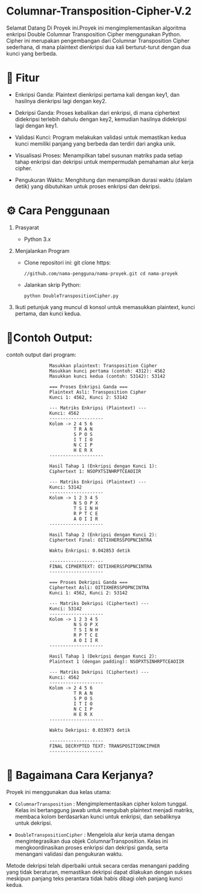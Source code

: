 # Columnar-Transposition-Cipher-V.2
Selamat Datang Di Proyek ini.Proyek ini mengimplementasikan algoritma enkripsi Double Columnar Transposition Cipher menggunakan Python. Cipher ini merupakan pengembangan dari Columnar Transposition Cipher sederhana, di mana plaintext dienkripsi dua kali berturut-turut dengan dua kunci yang berbeda.

# 📝 Fitur
- Enkripsi Ganda: Plaintext dienkripsi pertama kali dengan key1, dan hasilnya dienkripsi lagi dengan key2.

- Dekripsi Ganda: Proses kebalikan dari enkripsi, di mana ciphertext didekripsi terlebih dahulu dengan key2, kemudian hasilnya didekripsi lagi dengan key1.

- Validasi Kunci: Program melakukan validasi untuk memastikan kedua kunci memiliki panjang yang berbeda dan terdiri dari angka unik.

- Visualisasi Proses: Menampilkan tabel susunan matriks pada setiap tahap enkripsi dan dekripsi untuk mempermudah pemahaman alur kerja cipher.

- Pengukuran Waktu: Menghitung dan menampilkan durasi waktu (dalam detik) yang dibutuhkan untuk proses enkripsi dan dekripsi.

# ⚙️ Cara Penggunaan
1. Prasyarat
    - Python 3.x

2. Menjalankan Program

      - Clone repositori ini:
          git clone https:
    
            //github.com/nama-pengguna/nama-proyek.git cd nama-proyek
      
      - Jalankan skrip Python:
          
            python DoubleTranspositionCipher.py

3. Ikuti petunjuk yang muncul di konsol untuk memasukkan plaintext, kunci pertama, dan kunci kedua.

# 🤖Contoh Output:
 contoh output dari program:
 
                    Masukkan plaintext: Transposition Cipher
                    Masukkan kunci pertama (contoh: 4312): 4562
                    Masukkan kunci kedua (contoh: 53142): 53142
                    
                    === Proses Enkripsi Ganda ===
                    Plaintext Asli: Transposition Cipher
                    Kunci 1: 4562, Kunci 2: 53142
                    
                    --- Matriks Enkripsi (Plaintext) ---
                    Kunci: 4562
                    --------------------
                    Kolom -> 2 4 5 6
                             T R A N
                             S P O S
                             I T I O
                             N C I P
                             H E R X
                    --------------------
                    
                    Hasil Tahap 1 (Enkripsi dengan Kunci 1):
                    Ciphertext 1: NSOPXTSINHRPTCEAOIIR
                    
                    --- Matriks Enkripsi (Plaintext) ---
                    Kunci: 53142
                    --------------------
                    Kolom -> 1 2 3 4 5
                             N S O P X
                             T S I N H
                             R P T C E
                             A O I I R
                    --------------------
                    
                    Hasil Tahap 2 (Enkripsi dengan Kunci 2):
                    Ciphertext Final: OITIXHERSSPOPNCINTRA
                    
                    Waktu Enkripsi: 0.042853 detik
                    
                    --------------------
                    FINAL CIPHERTEXT: OITIXHERSSPOPNCINTRA
                    --------------------
                    
                    === Proses Dekripsi Ganda ===
                    Ciphertext Asli: OITIXHERSSPOPNCINTRA
                    Kunci 1: 4562, Kunci 2: 53142
                    
                    --- Matriks Dekripsi (Ciphertext) ---
                    Kunci: 53142
                    --------------------
                    Kolom -> 1 2 3 4 5
                             N S O P X
                             T S I N H
                             R P T C E
                             A O I I R
                    --------------------
                    
                    Hasil Tahap 1 (Dekripsi dengan Kunci 2):
                    Plaintext 1 (dengan padding): NSOPXTSINHRPTCEAOIIR
                    
                    --- Matriks Dekripsi (Ciphertext) ---
                    Kunci: 4562
                    --------------------
                    Kolom -> 2 4 5 6
                             T R A N
                             S P O S
                             I T I O
                             N C I P
                             H E R X
                    --------------------
                    
                    Waktu Dekripsi: 0.033973 detik
                    
                    --------------------
                    FINAL DECRYPTED TEXT: TRANSPOSITIONCIPHER
                    --------------------

# 🧠 Bagaimana Cara Kerjanya?
Proyek ini menggunakan dua kelas utama:

- `ColumnarTransposition` : Mengimplementasikan cipher kolom tunggal. Kelas ini bertanggung jawab untuk mengubah plaintext menjadi matriks, membaca kolom berdasarkan kunci untuk enkripsi, dan sebaliknya untuk dekripsi.

- `DoubleTranspositionCipher` : Mengelola alur kerja utama dengan mengintegrasikan dua objek ColumnarTransposition. Kelas ini mengkoordinasikan proses enkripsi dan dekripsi ganda, serta menangani validasi dan pengukuran waktu.

Metode dekripsi telah diperbaiki untuk secara cerdas menangani padding yang tidak beraturan, memastikan dekripsi dapat dilakukan dengan sukses meskipun panjang teks perantara tidak habis dibagi oleh panjang kunci kedua.
